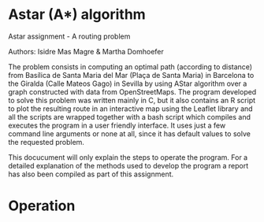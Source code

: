 # Astar (A*) algorithm
Astar assignment - A routing problem

Authors: Isidre Mas Magre & Martha Domhoefer

The problem consists in computing an optimal path (according to distance) from Basílica de Santa Maria del Mar (Plaça de Santa Maria) in Barcelona to the Giralda (Calle Mateos Gago) in Sevilla by using AStar algorithm over a graph constructed with data from OpenStreetMaps. The program developed to solve this problem was written mainly in C, but it also contains an R script to plot the resulting route in an interactive map using the Leaflet library and all the scripts are wrapped together with a bash script which compiles and executes the program in a user friendly interface. It uses just a few command line arguments or none at all, since it has default values to solve the requested problem.

This docucument will only explain the steps to operate the program. For a detailed explanation of the methods used to develop the program a report has also been compiled as part of this assignment.

# Operation



